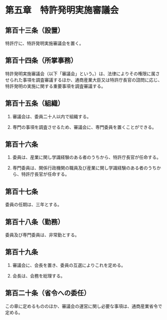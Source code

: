 # 第五章　特許発明実施審議会

## 第百十三条（設置）

特許庁に、特許発明実施審議会を置く。

## 第百十四条（所掌事務）

特許発明実施審議会（以下「審議会」という。）は、法律によりその権限に属させられた事項を調査審議するほか、通商産業大臣又は特許庁長官の諮問に応じ、特許発明の実施に関する重要事項を調査審議する。

## 第百十五条（組織）

1. 審議会は、委員二十人以内で組織する。

2. 専門の事項を調査させるため、審議会に、専門委員を置くことができる。

## 第百十六条

1. 委員は、産業に関し学識経験のある者のうちから、特許庁長官が任命する。

2. 専門委員は、関係行政機関の職員及び産業に関し学識経験のある者のうちから、特許庁長官が任命する。

## 第百十七条

委員の任期は、三年とする。

## 第百十八条（勤務）

委員及び専門委員は、非常勤とする。

## 第百十九条

1. 審議会に、会長を置き、委員の互選によりこれを定める。

2. 会長は、会務を総理する。

## 第百二十条（省令への委任）

この章に定めるもののほか、審議会の運営に関し必要な事項は、通商産業省令で定める。